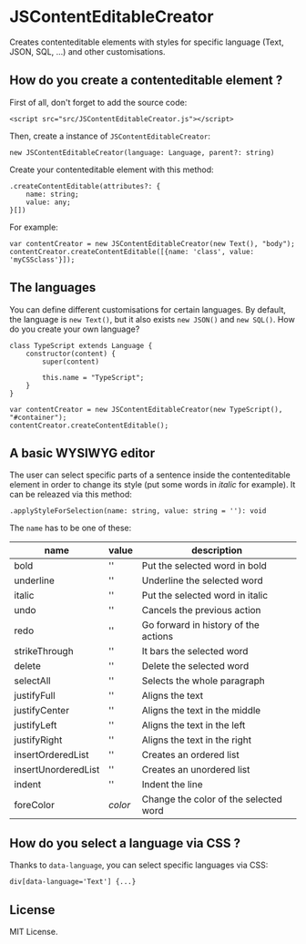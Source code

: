 # JSContentEditableCreator

Creates contenteditable elements with styles for specific language (Text, JSON, SQL, ...) and other customisations.

## How do you create a contenteditable element ?

First of all, don't forget to add the source code:

```
<script src="src/JSContentEditableCreator.js"></script>
```

Then, create a instance of `JSContentEditableCreator`:

```
new JSContentEditableCreator(language: Language, parent?: string)
```

Create your contenteditable element with this method:

```
.createContentEditable(attributes?: {
    name: string;
    value: any;
}[])
```

For example:

```
var contentCreator = new JSContentEditableCreator(new Text(), "body");
contentCreator.createContentEditable([{name: 'class', value: 'myCSSclass'}]);
```

## The languages

You can define different customisations for certain languages. By default, the language is `new Text()`, but it also exists `new JSON()` and `new SQL()`. How do you create your own language?

```
class TypeScript extends Language {
    constructor(content) {
        super(content)

        this.name = "TypeScript";
    }
}

var contentCreator = new JSContentEditableCreator(new TypeScript(), "#container");
contentCreator.createContentEditable();
```

## A basic WYSIWYG editor

The user can select specific parts of a sentence inside the contenteditable element in order to change its style (put some words in _italic_ for example). It can be releazed via this method:

```
.applyStyleForSelection(name: string, value: string = ''): void
```

The `name` has to be one of these:

|name|value|description|
|----|-----|-----------|
|bold|''|Put the selected word in bold|
|underline|''|Underline the selected word|
|italic|''|Put the selected word in italic|
|undo|''|Cancels the previous action|
|redo|''|Go forward in history of the actions|
|strikeThrough|''|It bars the selected word|
|delete|''|Delete the selected word|
|selectAll|''|Selects the whole paragraph|
|justifyFull|''|Aligns the text|
|justifyCenter|''|Aligns the text in the middle|
|justifyLeft|''|Aligns the text in the left|
|justifyRight|''|Aligns the text in the right|
|insertOrderedList|''|Creates an ordered list|
|insertUnorderedList|''|Creates an unordered list|
|indent|''|Indent the line|
|foreColor|_color_|Change the color of the selected word|

## How do you select a language via CSS ?

Thanks to `data-language`, you can select specific languages via CSS:

```
div[data-language='Text'] {...}
```

## License

MIT License.